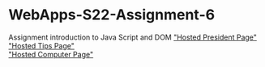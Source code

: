 # WebApps-S22-Assignment-6
Assignment introduction to Java Script and DOM
<a href="https://44-563-web-apps-s22.github.io/webapps-s22-assignment-6-RamReddy98/president.html">"Hosted President Page"</a><br>
<a href="https://44-563-web-apps-s22.github.io/webapps-s22-assignment-6-RamReddy98/tips.html">"Hosted Tips Page"</a><br>
<a href="https://44-563-web-apps-s22.github.io/webapps-s22-assignment-6-RamReddy98/computer.html">"Hosted Computer Page"</a>
